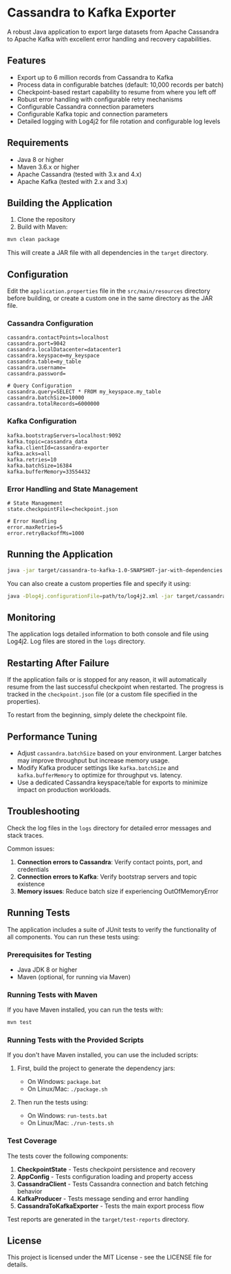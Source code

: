 # Cassandra to Kafka Exporter

A robust Java application to export large datasets from Apache Cassandra to Apache Kafka with excellent error handling and recovery capabilities.

## Features

- Export up to 6 million records from Cassandra to Kafka
- Process data in configurable batches (default: 10,000 records per batch)
- Checkpoint-based restart capability to resume from where you left off
- Robust error handling with configurable retry mechanisms
- Configurable Cassandra connection parameters
- Configurable Kafka topic and connection parameters
- Detailed logging with Log4j2 for file rotation and configurable log levels

## Requirements

- Java 8 or higher
- Maven 3.6.x or higher
- Apache Cassandra (tested with 3.x and 4.x)
- Apache Kafka (tested with 2.x and 3.x)

## Building the Application

1. Clone the repository
2. Build with Maven:

```bash
mvn clean package
```

This will create a JAR file with all dependencies in the `target` directory.

## Configuration

Edit the `application.properties` file in the `src/main/resources` directory before building, or create a custom one in the same directory as the JAR file.

### Cassandra Configuration

```properties
cassandra.contactPoints=localhost
cassandra.port=9042
cassandra.localDatacenter=datacenter1
cassandra.keyspace=my_keyspace
cassandra.table=my_table
cassandra.username=
cassandra.password=

# Query Configuration
cassandra.query=SELECT * FROM my_keyspace.my_table
cassandra.batchSize=10000
cassandra.totalRecords=6000000
```

### Kafka Configuration

```properties
kafka.bootstrapServers=localhost:9092
kafka.topic=cassandra_data
kafka.clientId=cassandra-exporter
kafka.acks=all
kafka.retries=10
kafka.batchSize=16384
kafka.bufferMemory=33554432
```

### Error Handling and State Management

```properties
# State Management
state.checkpointFile=checkpoint.json

# Error Handling
error.maxRetries=5
error.retryBackoffMs=1000
```

## Running the Application

```bash
java -jar target/cassandra-to-kafka-1.0-SNAPSHOT-jar-with-dependencies.jar
```

You can also create a custom properties file and specify it using:

```bash
java -Dlog4j.configurationFile=path/to/log4j2.xml -jar target/cassandra-to-kafka-1.0-SNAPSHOT-jar-with-dependencies.jar path/to/custom-application.properties
```

## Monitoring

The application logs detailed information to both console and file using Log4j2. Log files are stored in the `logs` directory.

## Restarting After Failure

If the application fails or is stopped for any reason, it will automatically resume from the last successful checkpoint when restarted. The progress is tracked in the `checkpoint.json` file (or a custom file specified in the properties).

To restart from the beginning, simply delete the checkpoint file.

## Performance Tuning

- Adjust `cassandra.batchSize` based on your environment. Larger batches may improve throughput but increase memory usage.
- Modify Kafka producer settings like `kafka.batchSize` and `kafka.bufferMemory` to optimize for throughput vs. latency.
- Use a dedicated Cassandra keyspace/table for exports to minimize impact on production workloads.

## Troubleshooting

Check the log files in the `logs` directory for detailed error messages and stack traces.

Common issues:

1. **Connection errors to Cassandra**: Verify contact points, port, and credentials
2. **Connection errors to Kafka**: Verify bootstrap servers and topic existence
3. **Memory issues**: Reduce batch size if experiencing OutOfMemoryError

## Running Tests

The application includes a suite of JUnit tests to verify the functionality of all components. You can run these tests using:

### Prerequisites for Testing

- Java JDK 8 or higher
- Maven (optional, for running via Maven)

### Running Tests with Maven

If you have Maven installed, you can run the tests with:

```bash
mvn test
```

### Running Tests with the Provided Scripts

If you don't have Maven installed, you can use the included scripts:

1. First, build the project to generate the dependency jars:
   - On Windows: `package.bat`
   - On Linux/Mac: `./package.sh`

2. Then run the tests using:
   - On Windows: `run-tests.bat`
   - On Linux/Mac: `./run-tests.sh`

### Test Coverage

The tests cover the following components:

1. **CheckpointState** - Tests checkpoint persistence and recovery
2. **AppConfig** - Tests configuration loading and property access
3. **CassandraClient** - Tests Cassandra connection and batch fetching behavior
4. **KafkaProducer** - Tests message sending and error handling 
5. **CassandraToKafkaExporter** - Tests the main export process flow

Test reports are generated in the `target/test-reports` directory.

## License

This project is licensed under the MIT License - see the LICENSE file for details. 